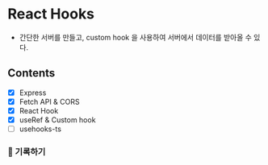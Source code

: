 # React Hooks

- 간단한 서버를 만들고, custom hook 을 사용하여 서버에서 데이터를 받아올 수 있다.

## Contents

- [x] Express
- [x] Fetch API & CORS
- [x] React Hook
- [x] useRef & Custom hook
- [ ] usehooks-ts

### 📝 기록하기
